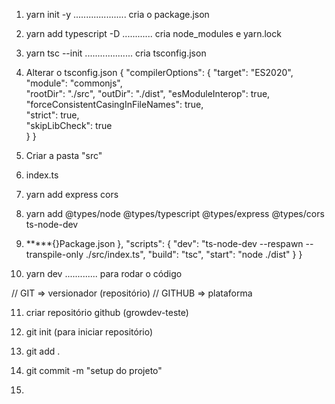 1.  yarn init -y     ..................... cria o package.json
2.  yarn add typescript -D    ............ cria node_modules e yarn.lock
3.  yarn tsc --init    ................... cria tsconfig.json

4.  Alterar o tsconfig.json
{
  "compilerOptions": {
    "target": "ES2020",  
    "module": "commonjs",  
    "rootDir": "./src", 
    "outDir": "./dist",
    "esModuleInterop": true, 
    "forceConsistentCasingInFileNames": true,  
    "strict": true,                                  
    "skipLibCheck": true                                
  }
}

5.  Criar a pasta "src"
6.  index.ts

7.  yarn add express cors

8.  yarn add @types/node @types/typescript @types/express @types/cors ts-node-dev

9. *****{}Package.json
},
  "scripts": {
    "dev": "ts-node-dev --respawn --transpile-only ./src/index.ts",
    "build": "tsc",
    "start": "node ./dist"
  }
}

10.  yarn dev ............. para rodar o código

// GIT => versionador (repositório)
// GITHUB => plataforma

11. criar repositório github (growdev-teste)

12. git init (para iniciar repositório)

13. git add .

14. git commit -m "setup do projeto"

15. 
